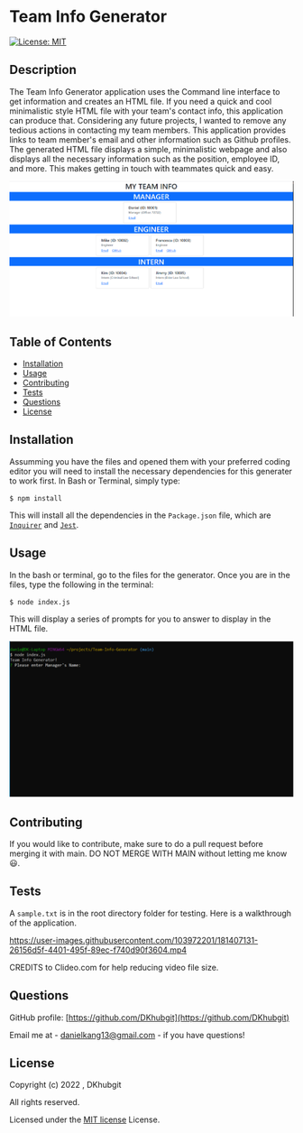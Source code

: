 # Team Info Generator

  [![License: MIT](https://img.shields.io/badge/License-MIT-yellow.svg)](https://opensource.org/licenses/MIT)

  ## Description

  The Team Info Generator application uses the Command line interface to get information and creates an HTML file. If you need a quick and cool minimalistic style HTML file with your team's contact info, this application can produce that. Considering any future projects, I wanted to remove any tedious actions in contacting my team members. This application provides links to team member's email and other information such as Github profiles. The generated HTML file displays a simple, minimalistic webpage and also displays all the necessary information such as the position, employee ID, and more. This makes getting in touch with teammates quick and easy.

  ![Screenshot of HTML page from generator](./images/team-gen-1-screenshot.PNG)

  ## Table of Contents

  - [Installation](#installation)
  - [Usage](#usage)
  - [Contributing](#contributing)
  - [Tests](#tests)
  - [Questions](#questions)
  - [License](#license)

  ## Installation

  Assumming you have the files and opened them with your preferred coding editor you will need to install the necessary dependencies for this generater to work first. In Bash or Terminal, simply type:
  ```
  $ npm install
  ```
  This will install all the dependencies in the `Package.json` file, which are [`Inquirer`](https://www.npmjs.com/package//inquirer) and [`Jest`](https://jestjs.io/). 

  ## Usage

  In the bash or terminal, go to the files for the generator. Once you are in the files, type the following in the terminal:
  ```
  $ node index.js
  ```
  This will display a series of prompts for you to answer to display in the HTML file. 

  ![Screenshot of terminal for usage guide](./images/team-gen-screenshot.PNG)

  ## Contributing

  If you would like to contribute, make sure to do a pull request before merging it with main. DO NOT MERGE WITH MAIN without letting me know 😃.

  ## Tests 

  A `sample.txt` is in the root directory folder for testing. Here is a walkthrough of the application. 


  https://user-images.githubusercontent.com/103972201/181407131-26156d5f-4401-495f-89ec-f740d90f3604.mp4
  
  CREDITS to Clideo.com for help reducing video file size.

  ## Questions

  GitHub profile: [https://github.com/DKhubgit](https://github.com/DKhubgit)

  Email me at - danielkang13@gmail.com - if you have questions!

  ## License

  Copyright (c) 2022 , DKhubgit
  
  All rights reserved.

  Licensed under the [MIT license](https://opensource.org/licenses/MIT) License.
